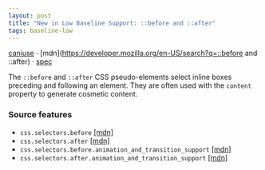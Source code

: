```yaml
---
layout: post
title: "New in Low Baseline Support: ::before and ::after"
tags: baseline-low
---
```


[caniuse](https://caniuse.com/?search=before-after) · [mdn](https://developer.mozilla.org/en-US/search?q=::before and ::after) · [spec](https://drafts.csswg.org/css-pseudo-4/#generated-content)

The `::before` and `::after` CSS pseudo-elements select inline boxes preceding and following an element. They are often used with the `content` property to generate cosmetic content.

### Source features

- ``css.selectors.before`` [[mdn]](https://developer.mozilla.org/en-US/search?q=css.selectors.before)
- ``css.selectors.after`` [[mdn]](https://developer.mozilla.org/en-US/search?q=css.selectors.after)
- ``css.selectors.before.animation_and_transition_support`` [[mdn]](https://developer.mozilla.org/en-US/search?q=css.selectors.before.animation_and_transition_support)
- ``css.selectors.after.animation_and_transition_support`` [[mdn]](https://developer.mozilla.org/en-US/search?q=css.selectors.after.animation_and_transition_support)
